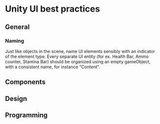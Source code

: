 
# Unity UI best practices
## General
### Naming
Just like objects in the scene, name UI elements sensibly with an indicator of the element type. Every separate UI entity (for ex. Health Bar, Ammo counter, Stamina Bar) should be organized using an empty gameObject, with a consistent name, for instance “Content”.
## Components
## Design
## Programming

<!--stackedit_data:
eyJoaXN0b3J5IjpbODI3ODgzMTU3LC0xODQ0OTQxOTJdfQ==
-->